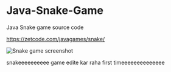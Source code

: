 # Java-Snake-Game
Java Snake game source code

https://zetcode.com/javagames/snake/  

![Snake game screenshot](snake.png)

snakeeeeeeeeee game edite kar raha first timeeeeeeeeeeeeee
